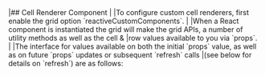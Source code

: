 <framework-specific-section frameworks="react">
|## Cell Renderer Component
|
|To configure custom cell renderers, first enable the grid option `reactiveCustomComponents`.
|
|When a React component is instantiated the grid will make the grid APIs, a number of utility methods as well as the cell &
|row values available to you via `props`.  
|
|The interface for values available on both the initial `props` value, as well as on future `props` updates or subsequent `refresh` calls
|(see below for details on `refresh`) are as follows:
</framework-specific-section>